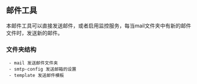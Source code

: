 ## 邮件工具
本邮件工具可以直接发送邮件，或者启用监控服务，每当mail文件夹中有新的邮件文件时，发送新的邮件。  

### 文件夹结构
```text
 - mail 发送邮件文件夹
 - smtp-config 发送邮箱的设置
 - template 发送邮件模板
```
